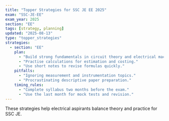 ```yaml
---
title: "Topper Strategies for SSC JE EE 2025"
exam: "SSC-JE-EE"
exam_year: 2025
section: "EE"
tags: [strategy, planning]
updated: "2025-08-13"
type: "topper_strategies"
strategies:
  - section: "EE"
    plan:
      - "Build strong fundamentals in circuit theory and electrical machines."
      - "Practise calculations for estimation and costing."
      - "Use short notes to revise formulas quickly."
    pitfalls:
      - "Ignoring measurement and instrumentation topics."
      - "Procrastinating descriptive paper preparation."
    timing_rules:
      - "Complete syllabus two months before the exam."
      - "Use the last month for mock tests and revision."
---
```


These strategies help electrical aspirants balance theory and practice for SSC JE.